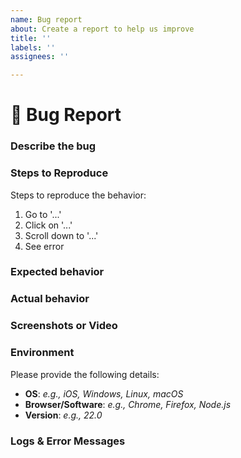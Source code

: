 ```yaml
---
name: Bug report
about: Create a report to help us improve
title: ''
labels: ''
assignees: ''

---
```

# 🐞 Bug Report

### **Describe the bug**
<!-- A clear and concise description of what the bug is. -->

### **Steps to Reproduce**
Steps to reproduce the behavior:
1. Go to '...'
2. Click on '...'
3. Scroll down to '...'
4. See error

### **Expected behavior**
<!-- A clear and concise description of what you expected to happen. -->

### **Actual behavior**
<!-- Describe what actually happened when the bug occurred. -->

### **Screenshots or Video**
<!-- If applicable, add screenshots or a video to help explain your problem. -->

### **Environment**
Please provide the following details:
- **OS**: _e.g., iOS, Windows, Linux, macOS_
- **Browser/Software**: _e.g., Chrome, Firefox, Node.js_
- **Version**: _e.g., 22.0_

### **Logs & Error Messages**
<!-- If there are any relevant logs or error messages, paste them below. -->

